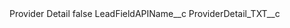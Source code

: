 <?xml version="1.0" encoding="UTF-8"?>
<CustomMetadata xmlns="http://soap.sforce.com/2006/04/metadata" xmlns:xsi="http://www.w3.org/2001/XMLSchema-instance" xmlns:xsd="http://www.w3.org/2001/XMLSchema">
    <label>Provider Detail</label>
    <protected>false</protected>
    <values>
        <field>LeadFieldAPIName__c</field>
        <value xsi:type="xsd:string">ProviderDetail_TXT__c</value>
    </values>
</CustomMetadata>

